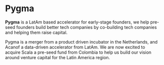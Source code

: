 # Pygma

**Pygma** is a LatAm based accelerator for early-stage founders, we help pre-seed founders build better tech companies by co-building tech companies and helping them raise capital.

Pygma is a merger from a product driven incubator in the Netherlands, and Acanof a data-driven accelerator from LatAm. We are now excited to acquire Scala a pre-seed fund from Colombia to help us build our vision around venture capital for the Latin America region.